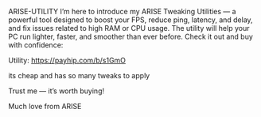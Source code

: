 ARISE-UTILITY
I’m here to introduce my  ARISE Tweaking Utilities — a powerful tool designed to boost your FPS, reduce ping, latency, and delay, and fix issues related to high RAM or CPU usage. The utility will help your PC run lighter, faster, and smoother than ever before. Check it out and buy with confidence:

Utility:
https://payhip.com/b/s1GmO

its cheap and has so many tweaks to apply 

Trust me — it’s worth buying!

Much love from ARISE
